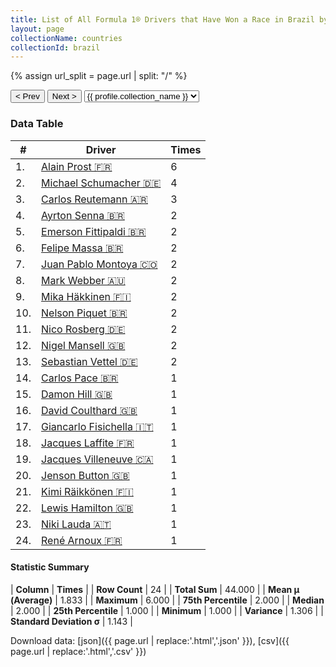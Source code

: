 ```yaml
---
title: List of All Formula 1® Drivers that Have Won a Race in Brazil by Number of Times
layout: page
collectionName: countries
collectionId: brazil
---
```


{% assign url_split = page.url | split: "/" %}
<div id="collection-navigation">
<button onclick="selector.options[selector.selectedIndex-1].value && (window.location = selector.options[selector.selectedIndex-1].value);">&lt; Prev</button>
<button onclick="selector.options[selector.selectedIndex+1].value && (window.location = selector.options[selector.selectedIndex+1].value);">Next &gt;</button>
<select id="selector" onchange="this.options[this.selectedIndex].value && (window.location = this.options[this.selectedIndex].value);">
  {% for collectionId in site.data[page.collectionName].refs %}
    {% if collectionId == page.collectionId %}
      {% assign selected = "selected" %}
    {% else %}
      {% assign selected = "" %}
    {% endif %}
    {% assign profile = site.data[page.collectionName][collectionId].profile %}
    <option value="/f1/{{ page.collectionName }}/{{ collectionId }}/{{ url_split[4] }}" {{ selected }}>{{ profile.collection_name }}</option>
  {% endfor %}
</select>
</div>

<canvas id="chart" width="400" height="180"></canvas>
<script>
var data = {
    "datasets": [
        {
            "backgroundColor": [
                "#9C8E8D",
                "#9C8E8D",
                "#9C8E8D",
                "#9C8E8D",
                "#9C8E8D",
                "#9C8E8D",
                "#9C8E8D",
                "#9C8E8D",
                "#9C8E8D",
                "#9C8E8D",
                "#9C8E8D",
                "#9C8E8D",
                "#9C8E8D",
                "#9C8E8D",
                "#9C8E8D",
                "#9C8E8D",
                "#9C8E8D",
                "#9C8E8D",
                "#9C8E8D",
                "#9C8E8D",
                "#9C8E8D",
                "#9C8E8D",
                "#9C8E8D",
                "#9C8E8D"
            ],
            "borderColor": [
                "#1D181E",
                "#1D181E",
                "#1D181E",
                "#1D181E",
                "#1D181E",
                "#1D181E",
                "#1D181E",
                "#1D181E",
                "#1D181E",
                "#1D181E",
                "#1D181E",
                "#1D181E",
                "#1D181E",
                "#1D181E",
                "#1D181E",
                "#1D181E",
                "#1D181E",
                "#1D181E",
                "#1D181E",
                "#1D181E",
                "#1D181E",
                "#1D181E",
                "#1D181E",
                "#1D181E"
            ],
            "borderWidth": 1,
            "data": [
                6.0,
                4.0,
                3.0,
                2.0,
                2.0,
                2.0,
                2.0,
                2.0,
                2.0,
                2.0,
                2.0,
                2.0,
                2.0,
                1.0,
                1.0,
                1.0,
                1.0,
                1.0,
                1.0,
                1.0,
                1.0,
                1.0,
                1.0,
                1.0
            ],
            "label": "Times"
        }
    ],
    "labels": [
        "Alain Prost",
        "Michael Schumacher",
        "Carlos Reutemann",
        "Ayrton Senna",
        "Emerson Fittipaldi",
        "Felipe Massa",
        "Juan Pablo Montoya",
        "Mark Webber",
        "Mika Häkkinen",
        "Nelson Piquet",
        "Nico Rosberg",
        "Nigel Mansell",
        "Sebastian Vettel",
        "Carlos Pace",
        "Damon Hill",
        "David Coulthard",
        "Giancarlo Fisichella",
        "Jacques Laffite",
        "Jacques Villeneuve",
        "Jenson Button",
        "Kimi Räikkönen",
        "Lewis Hamilton",
        "Niki Lauda",
        "René Arnoux"
    ]
};
var options = {
  legend: {
    display: false
  },
  scales: {
    xAxes: [{
      ticks: {
        beginAtZero: true,
        maxRotation: 180,
        display: window.innerWidth > 800
      }
    }],
    yAxes: [{
      ticks: {
        beginAtZero: true
      }
    }]
  },
  onResize: function(chart, size) {
    chart.options.scales.xAxes[0].ticks.display = size.width > 800;
  }
};
var chart = new Chart("chart", {
    data: data,
    type: 'bar',
    options: options
});
</script>



### Data Table

| # | Driver | Times |
|--|--|--|
| 1. | [Alain Prost 🇫🇷](/f1/drivers/prost) | 6 |
| 2. | [Michael Schumacher 🇩🇪](/f1/drivers/michael_schumacher) | 4 |
| 3. | [Carlos Reutemann 🇦🇷](/f1/drivers/reutemann) | 3 |
| 4. | [Ayrton Senna 🇧🇷](/f1/drivers/senna) | 2 |
| 5. | [Emerson Fittipaldi 🇧🇷](/f1/drivers/emerson_fittipaldi) | 2 |
| 6. | [Felipe Massa 🇧🇷](/f1/drivers/massa) | 2 |
| 7. | [Juan Pablo Montoya 🇨🇴](/f1/drivers/montoya) | 2 |
| 8. | [Mark Webber 🇦🇺](/f1/drivers/webber) | 2 |
| 9. | [Mika Häkkinen 🇫🇮](/f1/drivers/hakkinen) | 2 |
| 10. | [Nelson Piquet 🇧🇷](/f1/drivers/piquet) | 2 |
| 11. | [Nico Rosberg 🇩🇪](/f1/drivers/rosberg) | 2 |
| 12. | [Nigel Mansell 🇬🇧](/f1/drivers/mansell) | 2 |
| 13. | [Sebastian Vettel 🇩🇪](/f1/drivers/vettel) | 2 |
| 14. | [Carlos Pace 🇧🇷](/f1/drivers/pace) | 1 |
| 15. | [Damon Hill 🇬🇧](/f1/drivers/damon_hill) | 1 |
| 16. | [David Coulthard 🇬🇧](/f1/drivers/coulthard) | 1 |
| 17. | [Giancarlo Fisichella 🇮🇹](/f1/drivers/fisichella) | 1 |
| 18. | [Jacques Laffite 🇫🇷](/f1/drivers/laffite) | 1 |
| 19. | [Jacques Villeneuve 🇨🇦](/f1/drivers/villeneuve) | 1 |
| 20. | [Jenson Button 🇬🇧](/f1/drivers/button) | 1 |
| 21. | [Kimi Räikkönen 🇫🇮](/f1/drivers/raikkonen) | 1 |
| 22. | [Lewis Hamilton 🇬🇧](/f1/drivers/hamilton) | 1 |
| 23. | [Niki Lauda 🇦🇹](/f1/drivers/lauda) | 1 |
| 24. | [René Arnoux 🇫🇷](/f1/drivers/arnoux) | 1 |

#### Statistic Summary

| **Column** | **Times** |
| **Row Count** | 24 |
| **Total Sum** | 44.000 |
| **Mean μ (Average)** | 1.833 |
| **Maximum** | 6.000 |
| **75th Percentile** | 2.000 |
| **Median** | 2.000 |
| **25th Percentile** | 1.000 |
| **Minimum** | 1.000 |
| **Variance** | 1.306 |
| **Standard Deviation σ** | 1.143 |

Download data: [json]({{ page.url | replace:'.html','.json' }}), [csv]({{ page.url | replace:'.html','.csv' }})
